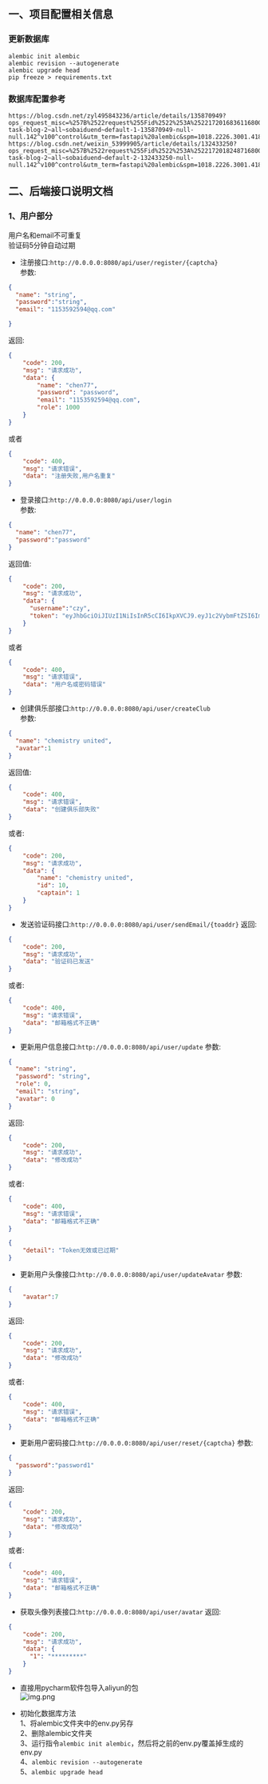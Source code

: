 ## 一、项目配置相关信息
### 更新数据库  
`alembic init alembic`  
`alembic revision --autogenerate`  
`alembic upgrade head`   
`pip freeze > requirements.txt`

### 数据库配置参考
    https://blog.csdn.net/zyl495843236/article/details/135870949?ops_request_misc=%257B%2522request%255Fid%2522%253A%2522172016836116800226543694%2522%252C%2522scm%2522%253A%252220140713.130102334..%2522%257D&request_id=172016836116800226543694&biz_id=0&utm_medium=distribute.pc_search_result.none-task-blog-2~all~sobaiduend~default-1-135870949-null-null.142^v100^control&utm_term=fastapi%20alembic&spm=1018.2226.3001.4187
    https://blog.csdn.net/weixin_53999905/article/details/132433250?ops_request_misc=%257B%2522request%255Fid%2522%253A%2522172018248716800211513462%2522%252C%2522scm%2522%253A%252220140713.130102334..%2522%257D&request_id=172018248716800211513462&biz_id=0&utm_medium=distribute.pc_search_result.none-task-blog-2~all~sobaiduend~default-2-132433250-null-null.142^v100^control&utm_term=fastapi%20alembic&spm=1018.2226.3001.4187







## 二、后端接口说明文档
### 1、用户部分
用户名和email不可重复  
验证码5分钟自动过期

* 注册接口:`http://0.0.0.0:8080/api/user/register/{captcha}`  
参数:
```json
{
  "name": "string",
  "password":"string",
  "email": "1153592594@qq.com"

}
```
返回:
```json
{
    "code": 200,
    "msg": "请求成功",
    "data": {
        "name": "chen77",
        "password": "password",
        "email": "1153592594@qq.com",
        "role": 1000
    }
}
```
或者  
```json
{
    "code": 400,
    "msg": "请求错误",
    "data": "注册失败,用户名重复"
}
```
  
  
  
* 登录接口:`http://0.0.0.0:8080/api/user/login`  
参数:  
```json
{
  "name": "chen77",
  "password":"password"
}

```

返回值:
```json
{
    "code": 200,
    "msg": "请求成功",
    "data": {
      "username":"czy",
      "token": "eyJhbGciOiJIUzI1NiIsInR5cCI6IkpXVCJ9.eyJ1c2VybmFtZSI6ImNoZW4iLCJleHAiOjE3MjA2ODc1NzZ9.PCkfhzKwRH46HDUAYCUxYbcPog5FjZeDvcGzCfOpAso"
    }
}
```
或者  
```json
{
    "code": 400,
    "msg": "请求错误",
    "data": "用户名或密码错误"
}
```

* 创建俱乐部接口:`http://0.0.0.0:8080/api/user/createClub`  
参数:
```json
{
  "name": "chemistry united",
  "avatar":1
}
```
返回值:  
```json
{
    "code": 400,
    "msg": "请求错误",
    "data": "创建俱乐部失败"
}
```  
或者:  
```json
{
    "code": 200,
    "msg": "请求成功",
    "data": {
        "name": "chemistry united",
        "id": 10,
        "captain": 1
    }
}
```

* 发送验证码接口:`http://0.0.0.0:8080/api/user/sendEmail/{toaddr}`
返回:  
```json
{
    "code": 200,
    "msg": "请求成功",
    "data": "验证码已发送"
}
```
或者:
```json
{
    "code": 400,
    "msg": "请求错误",
    "data": "邮箱格式不正确"
}
```

* 更新用户信息接口:`http://0.0.0.0:8080/api/user/update`
参数:  
```json
{
  "name": "string",
  "password": "string",
  "role": 0,
  "email": "string",
  "avatar": 0
}
```
返回:  
```json
{
    "code": 200,
    "msg": "请求成功",
    "data": "修改成功"
}
```
或者:
```json
{
    "code": 400,
    "msg": "请求错误",
    "data": "邮箱格式不正确"
}
```
```json
{
    "detail": "Token无效或已过期"
}
```
* 更新用户头像接口:`http://0.0.0.0:8080/api/user/updateAvatar`
参数:  
```json
{
    "avatar":7
}
```
返回:  
```json
{
    "code": 200,
    "msg": "请求成功",
    "data": "修改成功"
}
```
或者:
```json
{
    "code": 400,
    "msg": "请求错误",
    "data": "邮箱格式不正确"
}
```

* 更新用户密码接口:`http://0.0.0.0:8080/api/user/reset/{captcha}`
参数:  
```json
{
  "password":"password1"
}
```
返回:  
```json
{
    "code": 200,
    "msg": "请求成功",
    "data": "修改成功"
}
```
或者:
```json
{
    "code": 400,
    "msg": "请求错误",
    "data": "邮箱格式不正确"
}
```

* 获取头像列表接口:`http://0.0.0.0:8080/api/user/avatar`
返回:  
```json
{
    "code": 200,
    "msg": "请求成功",
    "data": {
      "1": "*********"
    }
}
```

* 直接用pycharm软件包导入aliyun的包  
![img.png](img.png)


* 初始化数据库方法   
1、将alembic文件夹中的env.py另存  
2、删除alembic文件夹  
3、运行指令`alembic init alembic`，然后将之前的env.py覆盖掉生成的env.py  
4、`alembic revision --autogenerate`  
5、`alembic upgrade head`  